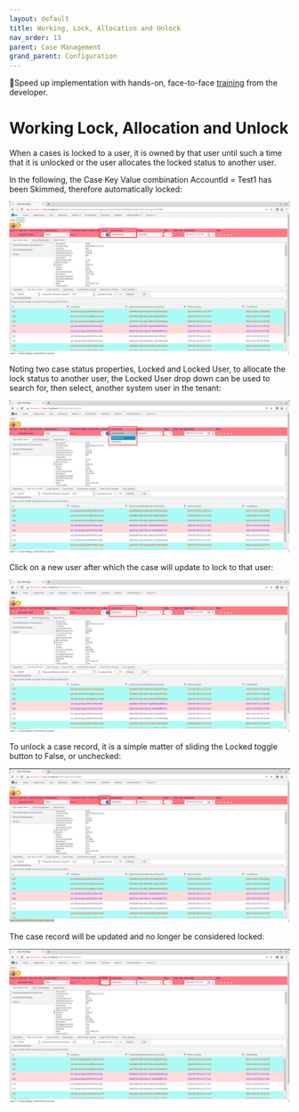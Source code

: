 ```yaml
---
layout: default
title: Working, Lock, Allocation and Unlock
nav_order: 13
parent: Case Management
grand_parent: Configuration
---
```


🚀Speed up implementation with hands-on, face-to-face [training](https://www.jube.io/training) from the developer.

# Working Lock, Allocation and Unlock
When a cases is locked to a user,  it is owned by that user until such a time that it is unlocked or the user allocates the locked status to another user.

In the following, the Case Key Value combination AccountId = Test1 has been Skimmed, therefore automatically locked:

![Image](CaseLockedToUser.png)

Noting two case status properties, Locked and Locked User, to allocate the lock status to another user,  the Locked User drop down can be used to search for, then select, another system user in the tenant:

![Image](OtherUserToLockTo.png)

Click on a new user after which the case will update to lock to that user:

![Image](UpdatedToOtherUser.png)

To unlock a case record,  it is a simple matter of sliding the Locked toggle button to False, or unchecked:

![Image](UpdateLockedToUnlocked.png)

The case record will be updated and no longer be considered locked:

![Image](UpdatedLockedToUnlocked.png)